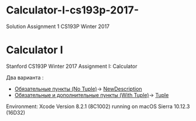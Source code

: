 # Calculator-I-cs193p-2017-
Solution Assignment 1 CS193P Winter 2017
# Calculator I 
Stanford CS193P Winter 2017 Assignment I: Calculator

Два варианта :
* [Обязательные пункты (No Tuple)](http://bestkora.com/IosDeveloper/zadanie-1-cs193p-winter-2017-kalkulyator-opisanie-resheniya/)-> [NewDescription](https://github.com/BestKora/Calculator-I-cs193p-2017-/tree/NewDescription) 
* [Обязательные и дополнительные пункты (With Tuple)](http://bestkora.com/IosDeveloper/zadanie-1-cs193p-winter-2017-kalkulyator-opisanie-resheniya/)-> [Tuple](https://github.com/BestKora/Calculator-I-cs193p-2017-/tree/Tuple)

Environment: Xcode Version 8.2.1 (8C1002) running on macOS Sierra 10.12.3 (16D32)
